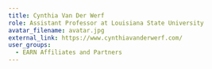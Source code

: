```yaml
---
title: Cynthia Van Der Werf
role: Assistant Professor at Louisiana State University
avatar_filename: avatar.jpg
external_link: https://www.cynthiavanderwerf.com/
user_groups:
  - EARN Affiliates and Partners
---
```

